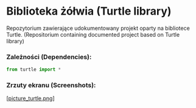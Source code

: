 # Biblioteka żółwia (Turtle library)
Repozytorium zawierające udokumentowany projekt oparty na bibliotece Turtle. (Repositorium containing documented project based on Turtle library)

### Zależności (Dependencies):
```python
from turtle import *
```


### Zrzuty ekranu (Screenshots):
[[picture_turtle.png](https://github.com/kiolesis/Turtle-Circle/blob/main/picture_turtle.png)]
